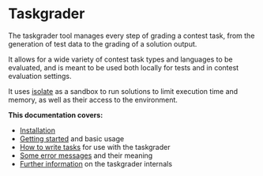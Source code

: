 # Taskgrader
The taskgrader tool manages every step of grading a contest task, from the generation of test data to the grading of a solution output.

It allows for a wide variety of contest task types and languages to be evaluated, and is meant to be used both locally for tests and in contest evaluation settings.

It uses [isolate](https://github.com/ioi/isolate) as a sandbox to run solutions to limit execution time and memory, as well as their access to the environment.

**This documentation covers:**

* [Installation](install.md)
* [Getting started](start.md) and basic usage
* [How to write tasks](write.md) for use with the taskgrader
* [Some error messages](errors.md) and their meaning
* [Further information](moreinfo.md) on the taskgrader internals

